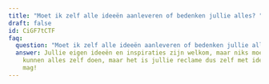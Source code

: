 ```yaml
---
title: "Moet ik zelf alle ideeën aanleveren of bedenken jullie alles? "
draft: false
id: CiGF7tCTF
faq:
  question: "Moet ik zelf alle ideeën aanleveren of bedenken jullie alles? "
  answer: Jullie eigen ideeën en inspiraties zijn welkom, maar niks moet. Wij
    kunnen alles zelf doen, maar het is jullie reclame dus zelf met ideeën komen
    mag!
---
```


